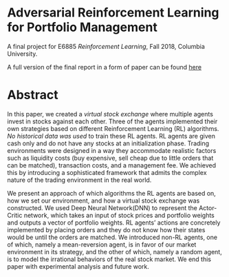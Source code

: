 # Adversarial Reinforcement Learning for Portfolio Management
A final project for E6885 _Reinforcement Learning_, Fall 2018, Columbia University.

A full version of the final report in a form of paper can be found [here](./RL_Final_Report_v2.pdf)

# Abstract
In this paper, we created a *virtual stock exchange* where multiple agents invest in stocks against each other. Three of the agents implemented their own strategies based on different Reinforcement Learning (RL) algorithms. *No historical data was used* to train these RL agents. RL agents are given cash only and do not have any stocks at an initialization phase. Trading environments were designed in a way they accommodate realistic factors such as liquidity costs (buy expensive, sell cheap due to little orders that can be matched), transaction costs, and a management fee. We achieved this by introducing a sophisticated framework that admits the complex nature of the trading environment in the real world.

We present an approach of which algorithms the RL agents are based on, how we set our environment, and how a virtual stock exchange was constructed. We used Deep Neural Network(DNN) to represent the Actor-Critic network, which takes an input of stock prices and portfolio weights and outputs a vector of portfolio weights. RL agents’ actions are concretely implemented by placing orders and they do not know how their states would be until the orders are matched. We introduced non-RL agents, one of which, namely a mean-reversion agent, is in favor of our market environment in its strategy, and the other of which, namely a random agent, is to model the irrational behaviors of the real stock market. We end this paper with experimental analysis and future work.
